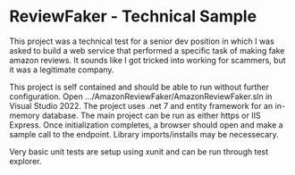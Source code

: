 # ReviewFaker - Technical Sample

This project was a technical test for a senior dev position in which I was asked to build a web service that performed a specific task of making fake amazon reviews. It sounds like I got tricked into working for scammers, but it was a legitimate company.

This project is self contained and should be able to run without further configuration. Open .../AmazonReviewFaker/AmazonReviewFaker.sln in Visual Studio 2022. The project uses .net 7 and entity framework for an in-memory database. The main project can be run as either https or IIS Express. Once initialization completes, a browser should open and make a sample call to the endpoint. Library imports/installs may be necessecary.

Very basic unit tests are setup using xunit and can be run through test explorer.

